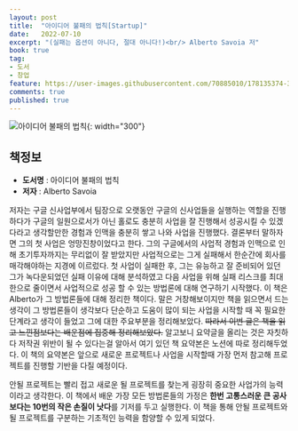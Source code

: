 ```yaml
---
layout: post
title:  "아이디어 불패의 법칙[Startup]"
date:   2022-07-10
excerpt: "(실패는 옵션이 아니다, 절대 아니다!)<br/> Alberto Savoia 저"
book: true
tag:
- 도서
- 창업
feature: https://user-images.githubusercontent.com/70885010/178135374-3b86ca98-f59d-4eb7-8fd8-2602d10a052c.jpeg
comments: true
published: true
---
```


![아이디어 불패의 법칙](https://user-images.githubusercontent.com/70885010/178135374-3b86ca98-f59d-4eb7-8fd8-2602d10a052c.jpeg){: width="300"} 

## 책정보
   - **도서명** : 아이디어 불패의 법칙
   - **저자** :  Alberto Savoia

저자는 구글 신사업부에서 팀장으로 오랫동안 구글의 신사업들을 실행하는 역할을 진행하다가 구글의 일원으로서가 아닌 홀로도 충분히 사업을 잘 진행해서 성공시킬 수 있겠다라고 생각할만한 경험과 인맥을 충분히 쌓고 나와 사업을 진행했다. 결론부터 말하자면 그의 첫 사업은 엉망진창이었다고 한다. 그의 구글에서의 사업적 경험과 인맥으로 인해 초기투자까지는 무리없이 잘 받았지만 사업적으로는 그게 실패해서 한순간에 회사를 매각해야하는 지경에 이르렀다. 첫 사업이 실패한 후, 그는 유능하고 잘 준비되어 있던 그가 녹다운되었던 실패 이유에 대해 분석하였고 다음 사업을 위해 실패 리스크를 최대한으로 줄이면서 사업적으로 성공 할 수 있는 방법론에 대해 연구하기 시작했다. 이 책은 Alberto가 그 방법론들에 대해 정리한 책이다. 말은 거창해보이지만 책을 읽으면서 드는 생각이 그 방법론들이 생각보다 단순하고 도움이 많이 되는 사업을 시작할 때 꼭 필요한 단계라고 생각이 들었고 그에 대한 주요부분을 정리해보았다. ~~따라서 이번 글은 책을 읽고 느낀점보다는 배운점에 집중해 정리해보았다.~~ 알고보니 요약글을 올리는 것은 자칫하다 저작권 위반이 될 수 있다는걸 알아서 여기 있던 책 요약본은 노션에 따로 정리해두었다. 이 책의 요약본은 앞으로 새로운 프로젝트나 사업을 시작할때 가장 먼저 참고해 프로젝트를 진행할 기반을 다질 예정이다.

안될 프로젝트는 빨리 접고 새로운 될 프로젝트를 찾는게 굉장히 중요한 사업가의 능력이라고 생각한다. 이 책에서 배운 가장 모든 방법론들의 가정은 **한번 고통스러운 큰 공사보다는 10번의 작은 손질이 낫다**를 기저를 두고 실행한다. 이 책을 통해 안될 프로젝트와 될 프로젝트를 구분하는 기초적인 능력을 함양할 수 있게 되었다.


   

